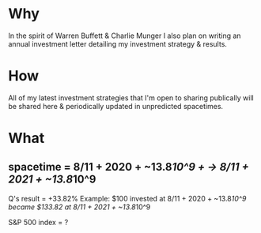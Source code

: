 # Why 
In the spirit of Warren Buffett & Charlie Munger I also plan on writing an annual investment letter detailing my investment strategy & results. 

# How
All of my latest investment strategies that I'm open to sharing publically will be shared here & periodically updated in unpredicted spacetimes.

# What

## spacetime = 8/11 + 2020 + ~13.8*10^9 + -> 8/11 + 2021 + ~13.8*10^9
Q's result = +33.82% 
Example: $100 invested at 8/11 + 2020 + ~13.8*10^9 became $133.82 at 8/11 + 2021 + ~13.8*10^9

S&P 500 index = ?
